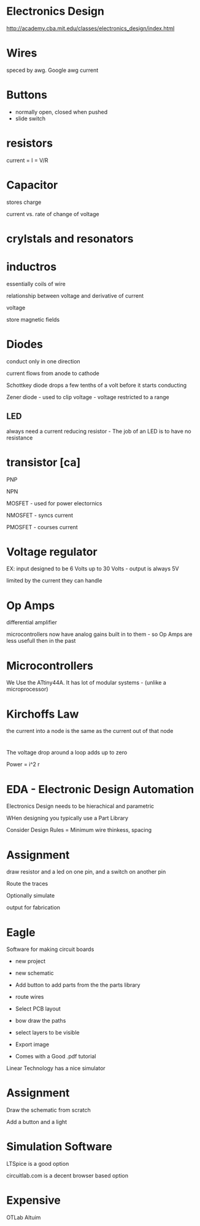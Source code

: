 # Electronics Design

http://academy.cba.mit.edu/classes/electronics_design/index.html

# Wires

speced by awg. Google awg current

# Buttons 

- normally open, closed when pushed
- slide switch

# resistors

current = I = V/R

# Capacitor

stores charge

current vs. rate of change of voltage

# crylstals and resonators

# inductros

essentially coils of wire

relationship between voltage and derivative of current

voltage

store magnetic fields 

# Diodes

conduct only in one direction

current flows from anode to cathode

Schottkey diode drops a few tenths of a volt before it starts conducting

Zener diode  - used to clip voltage - voltage restricted to a range

## LED

always need a current reducing resistor  - The job of an LED is to have no resistance

# transistor [ca]

PNP

NPN

MOSFET - used for power electornics

NMOSFET - syncs current 

PMOSFET - courses current

# Voltage regulator

EX: input designed to be 6 Volts  up to 30 Volts - output is always 5V

limited by the current they can handle

# Op Amps

differential amplifier

microcontrollers now have analog gains built in to them - so Op Amps are less usefull then in the past

# Microcontrollers

We Use the ATtiny44A. It has lot of modular systems - (unlike a microprocessor)

# Kirchoffs Law

the current into a node is the same as the current out of that node

#
The voltage drop around a loop adds up to zero

Power = i^2 r

# EDA - Electronic Design Automation

Electronics Design needs to be hierachical and parametric

WHen designing you typically use a Part Library

Consider Design Rules = Minimum wire thinkess, spacing 

# Assignment
draw resistor and a led on one pin, and a switch on another pin

Route the traces

Optionally simulate

output for fabrication

# Eagle

Software for making circuit boards
- new project
- new schematic
- Add button to add parts from the the parts library
- route wires
- Select PCB layout
- bow draw the paths

- select layers to be visible
- Export image

- Comes with a Good .pdf tutorial

Linear Technology has a nice simulator

# Assignment

Draw the schematic from scratch

Add a button and a light

# Simulation Software

LTSpice is a good option

circuitlab.com is a decent browser based option

# Expensive
OTLab
Altuim